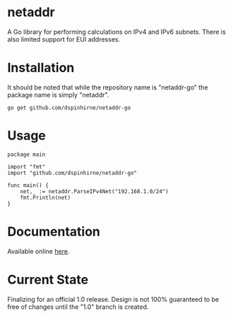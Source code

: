 # netaddr
A Go library for performing calculations on IPv4 and IPv6 subnets. There is also limited support for EUI addresses.


# Installation
It should be noted that while the repository name is "netaddr-go" the package name is simply "netaddr".

	go get github.com/dspinhirne/netaddr-go


# Usage

	package main

	import "fmt"
	import "github.com/dspinhirne/netaddr-go"

	func main() {
		net,_ := netaddr.ParseIPv4Net("192.168.1.0/24")
		fmt.Println(net)
	}


# Documentation
Available online [here](https://godoc.org/github.com/dspinhirne/netaddr-go).


# Current State
Finalizing for an official 1.0 release. Design is not 100% guaranteed to be free of changes until the "1.0" branch is created.
